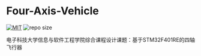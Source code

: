 # Four-Axis-Vehicle

[![MIT](https://img.shields.io/github/license/Crabor/Four-Axis-Vehicle.svg)](https://github.com/Crabor/Four-Axis-Vehicle/tree/65eae864c7d39532fc4979a467a7aa47c9dc2918/LICENSE/README.md) ![repo size](https://img.shields.io/github/repo-size/Crabor/Four-Axis-Vehicle.svg)

电子科技大学信息与软件工程学院综合课程设计课题：基于STM32F401RE的四轴飞行器
